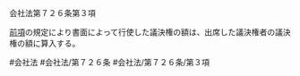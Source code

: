 会社法第７２６条第３項

[前項](会社法＿＿＿＿第７２６条第２項)の規定により書面によって行使した議決権の額は、出席した議決権者の議決権の額に算入する。

#会社法
#会社法/第７２６条
#会社法/第７２６条/第３項
